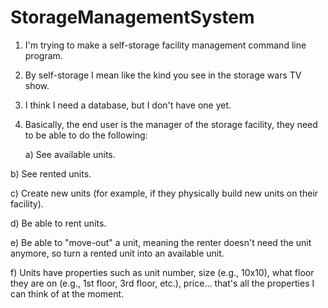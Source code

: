 # StorageManagementSystem
1. I'm trying to make a self-storage facility management command line program.
2. By self-storage I mean like the kind you see in the storage wars TV show.
3. I think I need a database, but I don't have one yet.
4. Basically, the end user is the manager of the storage facility, they need to be able to do the following: 

   a) See available units. 

 b) See rented units. 

 c) Create new units (for example, if they physically build new units on their facility).

 d) Be able to rent units.

 e) Be able to "move-out" a unit, meaning the renter doesn't need the unit anymore, so turn a rented unit into an available unit.

 f) Units have properties such as unit number, size (e.g., 10x10), what floor they are on (e.g., 1st floor, 3rd floor, etc.), price... that's all the properties I can think of at the moment.



